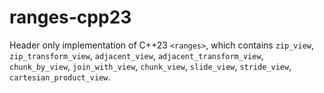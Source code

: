# ranges-cpp23
Header only implementation of C++23 `<ranges>`, which contains `zip_view`, `zip_transform_view`, `adjacent_view`, `adjacent_transform_view`, `chunk_by_view`, `join_with_view`, `chunk_view`, `slide_view`, `stride_view`, `cartesian_product_view`.
